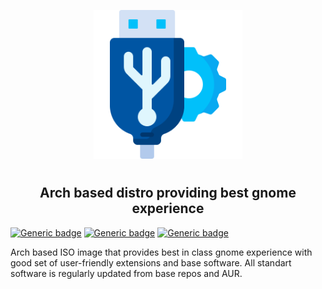 <p align="center">
<img style="align: center; padding-left: 10px; padding-right: 10px; padding-bottom: 10px;" width="238px" height="238px" src="./logo.png" />
</p>

<h2 align="center">Arch based distro providing best gnome experience</h2>

[![Generic badge](https://img.shields.io/badge/LICENSE-GPLv3-orange.svg)](https://dancheg97.ru/dancheg97/flue-os/src/branch/main/LICENSE)
[![Generic badge](https://img.shields.io/badge/GITHUB-REPO-white.svg)](https://dancheg97.ru/dancheg97/flue-os)
[![Generic badge](https://img.shields.io/badge/GITHUB-REPO-black.svg)](https://github.com/flue-io/flue-os)

Arch based ISO image that provides best in class gnome experience with good set
of user-friendly extensions and base software. All standart software is regularly
updated from base repos and AUR.
